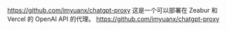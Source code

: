 https://github.com/imyuanx/chatgpt-proxy  这是一个可以部署在 Zeabur 和 Vercel 的 OpenAI API 的代理。 https://github.com/imyuanx/chatgpt-proxy